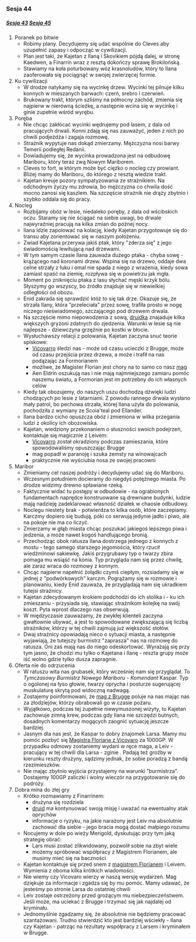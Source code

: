 ### Sesja 44
##### [Sesja 43](#sesja-043) [Sesja 45](#sesja-045)
1. Poranek po bitwie
    - Robimy plany. Decydujemy się udać wspólnie do Cleves aby uzupełnić zapasy i odpocząć w cywilizacji.
    - Plan jest taki, że Kajetan z Ilaną i Skovikiem pójdą dalej, w stronę Kaedwen, a Finarrin wraz z resztą dokończy sprawę Brokilońską.
    - Stawiamy na koła poturbowany wóz krasnoludów, który to Ilana zaoferowała się pociągnąć w swojej zwierzęcej formie.
2. Ku cywilizacji
    - W drodze natykamy się na wycinkę drzew. Wycinki tej pilnuje kilku konnych w mieszanych barwach: czerń, srebro i czerwień.
    - Brukowany trakt, którym szliśmy na północny zachód, zmienia się najpierw w nierówną ścieżkę, a następnie wcina się w wycinkę i ginie zupełnie wśród wyrębu.
3. Poręba
    - Nie chcąc zakłócać wycinki wędrujemy pod lasem, z dala od pracujących drwali. Konni zdają się nas zauważyć, jeden z nich po chwili podjeżdża i zagaja rozmowę.
    - Strażnik wypytuje nas dokąd zmierzamy. Mężczyzna nosi barwy Temerii podległej Redanii. 
    - Dowiadujemy się, że wycinka prowadzona jest na odbudowę Mariboru, który teraz zwą Nowym Mariborem.
    - Cleves to fort, w którym może być ciężko o nocleg czy prowiant. Bliżej mamy do Mariboru, do którego z resztą wiedzie trakt. 
    - Kajetan kreuje pozory sympatyzowania ze strażnikiem. Na odchodnym życzy mu zdrowia, bo mężczyzna co chwila dość mocno zanosi się kaszlem. Na szczęście strażnik nie drąży zbytnio i szybko oddala się do pracy.
4. Nocleg
    - Rozbijamy obóz w lesie, niedaleko poręby, z dala od wścibskich oczu. Staramy się nie ściągać na siebie uwagi, bo drwale najwyraźniej pracują na kilka zmian do późnej nocy.
    - Ilana idzie zapolować na kolację, kiedy Kajetan przygotowuje się do transu aby zorientować się w naszym położeniu.
    - Zwiad Kajetana przerywa jakiś ptak, który "zderza się" z jego świadomością lewitującą nad drzewami.
    - W tym samym czasie Ilana zauważa dużego ptaka - chyba sowę - krążącego nad koronami drzew. Wspina się na drzewo, oddaje dwa celne strzały z łuku i omal nie spada z niego z wrażenia, kiedy sowa zamiast spaść na ziemię, rozpływa się w powietrzu jak mgła.
    - Moment po zniknięciu ptaka z lasu słychać męski krzyk bólu. Słyszymy go wszyscy, bo źródło znajduje się w niewielkiej odległości od obozu. 
    - Enid zakrada się sprawdzić któż to się tak drze. Okazuje się, że strzała Ilany, która "przeleciała" przez sowę, trafiła prosto w nogę niczego nieświadomego, szczającego pod drzewem drwala.
    - Na szczęście mimo niepowodzenia z sową, [druidka](Ilana) znajaduje kilka większych gryzoni zdatnych do zjedzenia. Warunki w lesie są nie najlepsze - dziewczyna grzęźnie po kostki w błocie.
    - Wysłuchawszy relacji z polowania, Kajetan zaczyna snuć teorie spiskowe:
        - [Vicovarro](Florian) śledzi nas - może od czasu ucieczki z Brugge, może od czasu przejścia przez drzewa, a może i trafił na nas podążając za Formorianem
        - możliwe, że Magister Florian jest chory na to samo co nasz [mag](Kajetan)
        - Aen Eldrin oszukują nas i nie mają najmniejszego zamiaru pomóc naszemu światu, a Formorian jest im potrzebny do ich własnych celów
    - Kiedy tak obozujemy, do naszych uszu dochodzą dźwięki ludzi chodzących po lesie z latarniami. Z powodu rannego drwala wysłano mały patrol, bo pechowa strzała, której Ilana użyła do polowania, pochodziła z wymiany ze Scoia'teal pod Ellander.
    - Ilana bardzo cicho opuszcza obóz i zmieniona w wilka przegania ludzi z okolicy ich obozowiska.
    - Kajetan, wiedziony przekonaniem o słuszności swoich podejrzeń, kontaktuje się magicznie z Leivem:
        - [Vicovarro](Florian) został okradziony podczas zamieszania, które spowodowaliśmy opuszczając Brugge
        - mag popadł w paranoję i szuka zemsty na winowajcach
        - praktycznie nie wyściubia nosa ze swojej pracowni
5. Maribor
    - Zmieniamy cel naszej podróży i decydujemy udać się do Mariboru.
    - Wczesnym południem docieramy do niegdyś potężnego miasta. Po drodze widzimy drewno spławiane rzeką.
    - Faktycznie widać tu postępy w odbudowie - na ograbionych fundamentach naprędce konstruowane są drewniane budynki, ludzie mają nadzieję zadeklarować własność działek w chaosie odbudowy.
    - Noclegu niestety brak - potwierdza to kilka osób, które zaczepiamy. Karczmy dopiero się budują, póki co serwują jedynie jadło i piwo, ale na pokoje nie ma co liczyć.
    - Zmierzamy w głąb miasta chcąc poszukać jakiegoś lepszego piwa i jedzenia, a może nawet kogoś handlującego bronią. 
    - Przechodząc obok ratusza Ilana dostrzega jednego z konnych z mostu - tego samego starszego jegomościa, który rzucił wiedźminowi sakiewkę. Jakiś przygrubawy typ o twarzy zbira pomaga mu wsiąść na konia. Typ przygląda nam się przez chwilę, ale zaraz wraca do rozmowy z konnym.
    - Chcąc najpierw napełnić żołądki czymś ciepłym, rozsiadamy się w jednej z "podwórkowych" karczm. Pogrążamy się w rozmowie i planowaniu, kiedy Enid zauważa, że przyglądają nam się ukradkiem tutejsi strażnicy.
    - Kajetan zdecydowanym krokiem podchodzi do ich stolika i - ku ich zmieszaniu - przysiada się, stawiając strażnikom kolejkę na swój koszt. Pyta wprost dlaczego nas obserwują.
    - W międzyczasie zauważamy, że zwykłej klienteli zaczyna gwałtownie ubywać, a jest to spowodowane zwiększającą się liczbą strażników, którzy w tej chwili zajmują już większość stołów.
    - Dwaj strażnicy opowiadają nieco o sytuacji miasta, a następnie wyjawiają, że tutejszy burmistrz "zaprasza" nas na rozmowę do ratusza. Oni zaś mają nas do niego odeskortować. Wyrażają się przy tym jasno, że chodzi mu tylko o Kajetana i Ilanę - reszta grupy może iść wolno gdzie tylko dusza zapragnie.
6. Oferta nie do odrzucenia
    - W ratuszu wita nas grubasek, który wcześniej nam się przyglądał. To _Tymczasowy Burmistrz Nowego Mariboru - Komendant_ Kaspar. Typ o ogolonej na łyso głowie, twarzy oprycha i posturze sugerującej muskulaturę skrytą pod widoczną nadwagą.
    - Zostajemy poinformowani, że [mag z Brugge](Florian) poluje na nas mając nas za złodziejów, którzy obrabowali go w czasie pożaru.
    - Wyjątkowo, podczas tej zupełnie niewymuszonej wizyty, to Kajetan zachowuje zimną krew, podczas gdy Ilana nie szczędzi butnych, dosadnych komentarzy mogących zaognić sytuację jeszcze bardziej.
    - Jasnym dla nas jest, że Kaspar to dobry znajomek Larsa. Mamy mu pomóc pozbyć się [Magistra Floriana z Vicovaro](Florian) za 1000GP. W przypadku odmowy zostaniemy wydani w ręce maga, a Leiv - pracujący w tej chwili dla Larsa - zginie . Padają też groźby w kierunku reszty drużyny, sądzimy jednak, że sobie poradzą z bandą rzezimieszków.
    - Nie mając zbytnio wyjścia przystajemy na warunki "burmistrza". Dostajemy 100GP zaliczki i wolny wieczór na przygotowanie się do podróży.
7. Dobra mina do złej gry
    - Krótko rozmawiamy z Finarrinem:
        - drużyna się rozdziela
        - [druid](Finarrin) ma kontynuować swoją misję i uważać na ewentualny atak oprychów
        - informacje o ryzyku, na jakie narażony jest Leiv ma absolutnie zachować dla siebie - jego bracia mogą dostać małpiego rozumu
    - Nocujemy w dole po wieży Merigold, dyskutując przy tym jaką strategię obrać:
        - Lars musi zostać zlikwidowany, pozwolił sobie na zbyt wiele
        - możemy spróbować współpracy z Magistrem Florianem, ale musimy mieć się na baczności
    - Kajetan kontaktuje się przed snem z [magistrem Florianem](Florian) i Leivem. Wymienia z oboma kilka krótkich wiadomości.
    - Nie wiemy czy Vicovaro wierzy w naszą wersję wydarzeń. Mag dziękuje za informacje i zgadza się by mu pomóc. Mamy udawać, że jesteśmy po stronie Larsa do ostatniej chwili
    - Leiv zostaje ostrzeżony przed grożącym mu niebezpieczeństwem. Jeśli może, ma uciekać z Brugge i trzymać się jak najdalej od kryminału.
    - Jednomyślnie zgadzamy się, że absolutnie nie będziemy pracować szantażowani. Trudno stwierdzić kto jest bardziej wściekły - Ilana czy Kajetan - patrząc na rezultaty współpracy z Larsem i kryminałem w Brugge.
        
    